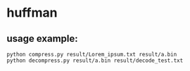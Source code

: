 # huffman

## usage example:
    python compress.py result/Lorem_ipsum.txt result/a.bin
    python decompress.py result/a.bin result/decode_test.txt
